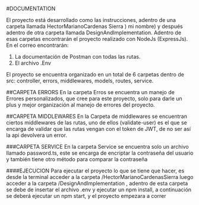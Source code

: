 #DOCUMENTATION

El proyecto está desarrollado como las instrucciones, adentro de una carpeta llamada HectorMarianoCardenas Sierra ) mi nombre) y después adentro de otra carpeta llamada DesignAndImplementation.
Adentro de esas carpetas encontrarán el proyecto realizado con NodeJs (ExpressJs). En el correo encontrarán: 
1) La documentación de Postman con todas las rutas.
2) El archivo .Env

El proyecto se encuentra organizado en un total de 6 carpetas dentro de src:
controller, errors, middlewares, models, routes, service.

##CARPETA ERRORS
En la carpeta Erros se encuentra un manejo de Errores personalizados, que cree para este proyecto, solo para darle un plus y mejor organización al manejo de errores del proyecto.

##CARPETA MIDDLEWARES
En la Carpeta de middlewares se encuentran ciertos middlewares de las rutas, uno de ellos (validate-user) es el que se encarga de validar que las rutas vengan con el token de JWT, de no ser así la api devolvera un error.

###CARPETA SERVICE
En la carpeta Service se encuentra solo un archivo llamado password.ts, este se encarga de encriptar la contraseña del usuario y también tiene otro método para comparar la contraseña


####EJECUCION
Para ejecutar el proyecto lo que se tiene que hacer, es desde la terminal acceder a la carpeta /HectorMarianoCardenasSierra luego acceder a la carpeta /DesignAndImplementation , adentro de esta carpeta se debe de insertar el archivo .env y ejecutar un npm install, a continuación se deberá ejecutar un npm start, y el proyecto empezara a correr